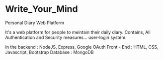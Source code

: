# Write_Your_Mind
Personal Diary Web Platform

It's a web platform for people to meintain their daily diary. 
Contains, All Authentication and Security measures... user-login system.

In the backend : NodeJS, Express, Google OAuth
Front - End    : HTML, CSS, Javascript, Bootstrap
Database       : MongoDB

